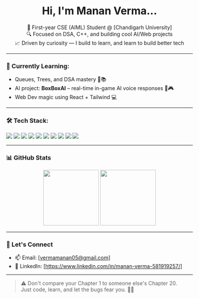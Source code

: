 <h1 align="center">Hi, I'm Manan Verma...</h1>

<p align="center">
  🚀 First-year CSE (AIML) Student @ [Chandigarh University] <br>
  🔍 Focused on DSA, C++, and building cool AI/Web projects <br>
  📈 Driven by curiosity — I build to learn, and learn to build better tech <br>
</p>

---

### 🧠 Currently Learning:
- Queues, Trees, and DSA mastery 🌳📚
- AI project: **BoxBoxAI** – real-time in-game AI voice responses 🧠🎮
- Web Dev magic using React + Tailwind 💻

---

### 🛠 Tech Stack:
<p>
  <img src="https://img.shields.io/badge/C++-00599C?style=for-the-badge&logo=c%2B%2B&logoColor=white"/>
  <img src="https://img.shields.io/badge/Python-3776AB?style=for-the-badge&logo=python&logoColor=white"/>
  <img src="https://img.shields.io/badge/HTML5-e34c26?style=for-the-badge&logo=html5&logoColor=white"/>
  <img src="https://img.shields.io/badge/CSS3-1572B6?style=for-the-badge&logo=css3&logoColor=white"/>
  <img src="https://img.shields.io/badge/JavaScript-f7df1e?style=for-the-badge&logo=javascript&logoColor=black"/>
  <img src="https://img.shields.io/badge/React-61DAFB?style=for-the-badge&logo=react&logoColor=black"/>
  <img src="https://img.shields.io/badge/TailwindCSS-38bdf8?style=for-the-badge&logo=tailwindcss&logoColor=white"/>
  <img src="https://img.shields.io/badge/Arduino-00979d?style=for-the-badge&logo=arduino&logoColor=white"/>
  <img src="https://img.shields.io/badge/ESP32-black?style=for-the-badge"/>
  <img src="https://img.shields.io/badge/Git-F05032?style=for-the-badge&logo=git&logoColor=white"/>
</p>

---

### 📊 GitHub Stats

<p align="center">
  <img src="https://github-readme-stats.vercel.app/api?username=DarkBytezz&show_icons=true&theme=radical" height="150px"/>
  <img src="https://github-readme-stats.vercel.app/api/top-langs/?username=DarkBytezz&layout=compact&theme=radical" height="150px"/>
</p>

---

### 🤝 Let's Connect
- 📫 Email: [vermamanan05@gmail.com]
- 💼 LinkedIn: [https://www.linkedin.com/in/manan-verma-581919257/]

---

> ⚠️ Don't compare your Chapter 1 to someone else's Chapter 20.  
> Just code, learn, and let the bugs fear you. 🐛💥

